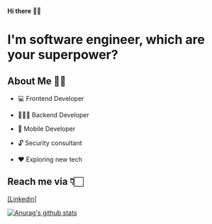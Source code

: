 **Hi there** 👋🏻

# I'm software engineer, which are your superpower?

## About Me 🙌🏻

* 💻 Frontend Developer 

* 👨🏻‍💻 Backend Developer

* 📱 Mobile Developer

* 🔓 Security consultant

* ♥️ Exploring new tech



## Reach me via 👇🏻

[[Linkedin] ](https://www.linkedin.com/in/jdanvz//)

[![Anurag's github stats](https://github-readme-stats.vercel.app/api?username=zydeico)](https://github.com/anuraghazra/github-readme-stats)
